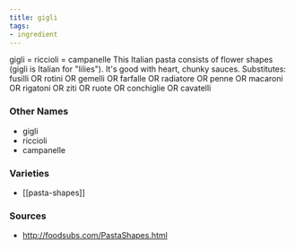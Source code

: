 ```yaml
---
title: gigli
tags:
- ingredient
---
```

gigli = riccioli = campanelle This Italian pasta consists of flower shapes (gigli is Italian for "lilies"). It's good with heart, chunky sauces. Substitutes: fusilli OR rotini OR gemelli OR farfalle OR radiatore OR penne OR macaroni OR rigatoni OR ziti OR ruote OR conchiglie OR cavatelli

### Other Names

* gigli
* riccioli
* campanelle

### Varieties

* [[pasta-shapes]]

### Sources
* http://foodsubs.com/PastaShapes.html

